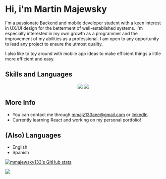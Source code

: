 Hi, i'm Martin Majewsky
=================================

I'm a passionate Backend and mobile developer student with a keen interest in UX/UI design for the betterment of well-established systems. I'm especially interested in my own growth as a programmer and the improvement of my abilities as a professional. I am open to any opportunity to lead any project to ensure the utmost quality.

I also like to toy around with mobile app ideas to make efficient things a little more efficient and easy.

## Skills and Languages
<p align="center">
    <img src="https://skillicons.dev/icons?i=c,cpp,cs,java,kotlin,flutter,react,firebase,mysql" />
    <img src="https://skillicons.dev/icons?i=visualstudio,idea,androidstudio,figma" />
</p>

## More Info

* You can contact me through [mmajz133aee@gmail.com](mailto:mmajz133aee@gmail.com) or [linkedIn](linkedin.com/in/martin-majewsky-z/)
* Currently learning React and working on my personal portfolio!

## (Also) Languages
* English
* Spanish



<a href="http://www.github.com/mmajewsky133"><img src="https://github-readme-stats.vercel.app/api?username=mmajewsky133&show_icons=true&hide=stars,&count_private=true&title_color=0891b2&text_color=ffffff&icon_color=0891b2&bg_color=1c1917&hide_border=true&show_icons=true" alt="mmajewsky133's GitHub stats" /></a>

<a href="http://www.github.com/mmajewsky133"><img src="https://github-readme-streak-stats.herokuapp.com/?user=mmajewsky133&stroke=ffffff&background=1c1917&ring=0891b2&fire=0891b2&currStreakNum=ffffff&currStreakLabel=0891b2&sideNums=ffffff&sideLabels=ffffff&dates=ffffff&hide_border=true" /></a>
